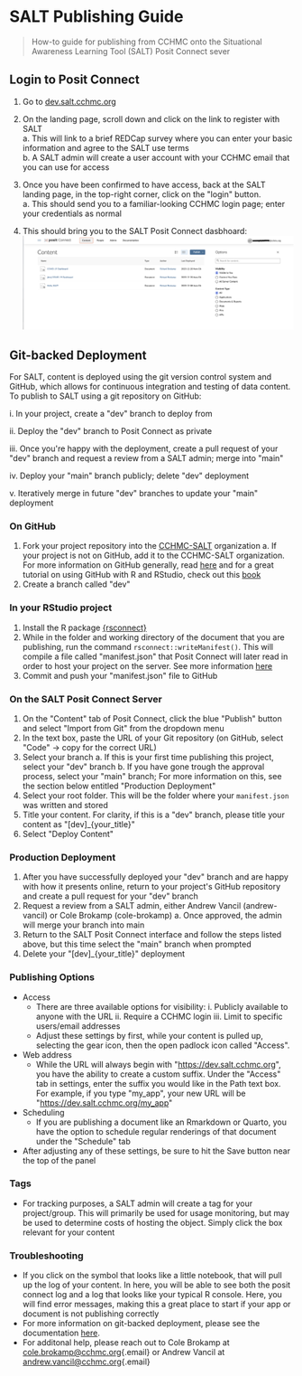 # SALT Publishing Guide

> How-to guide for publishing from CCHMC onto the Situational Awareness Learning Tool (SALT) Posit Connect sever

## Login to Posit Connect

1. Go to [dev.salt.cchmc.org](https://dev.salt.cchmc.org)

1. On the landing page, scroll down and click on the link to register with SALT  
  a. This will link to a brief REDCap survey where you can enter your basic information and agree to the SALT use terms  
  b. A SALT admin will create a user account with your CCHMC email that you can use for access
  
1.  Once you have been confirmed to have access, back at the SALT landing page, in the top-right corner, click on the "login" button.  
  a.  This should send you to a familiar-looking CCHMC login page; enter your credentials as normal  
  
1.  This should bring you to the SALT Posit Connect dasbhoard: ![content landing page](figs/content_landing_page.png)

## Git-backed Deployment

For SALT, content is deployed using the git version control system and GitHub, which allows for continuous integration and testing of data content. To publish to SALT using a git repository on GitHub:
    
i. In your project, create a "dev" branch to deploy from

ii. Deploy the "dev" branch to Posit Connect as private

iii. Once you're happy with the deployment, create a pull request of your "dev" branch and request a review from a SALT admin; merge into "main"

iv. Deploy your "main" branch publicly; delete "dev" deployment

v. Iteratively merge in future "dev" branches to update your "main" deployment


### On GitHub
1. Fork your project repository into the [CCHMC-SALT](https://github.com/orgs/CCHMC-SALT/repositories) organization
    a. If your project is not on GitHub, add it to the CCHMC-SALT organization. For more information on GitHub generally, read [here](https://docs.github.com/en/get-started/quickstart/hello-world) and for a great tutorial on using GitHub with R and RStudio, check out this [book](https://happygitwithr.com/)
2. Create a branch called "dev"

### In your RStudio project
1. Install the R package [{rsconnect}](https://rstudio.github.io/rsconnect/)
2. While in the folder and working directory of the document that you are publishing, run the command `rsconnect::writeManifest()`. This will compile a file called "manifest.json" that Posit Connect will later read in order to host your project on the server. See more information [here](https://rstudio.github.io/rsconnect/reference/writeManifest.html)
3. Commit and push your "manifest.json" file to GitHub
    
### On the SALT Posit Connect Server
1. On the "Content" tab of Posit Connect, click the blue "Publish" button and select "Import from Git" from the dropdown menu
2. In the text box, paste the URL of your Git repository (on GitHub, select "Code" -> copy for the correct URL)
3. Select your branch
    a. If this is your first time publishing this project, select your "dev" branch
    b. If you have gone trough the approval process, select your "main" branch; For more information on this, see the section below entitled "Production Deployment"
4. Select your root folder. This will be the folder where your `manifest.json` was written and stored
6. Title your content. For clarity, if this is a "dev" branch, please title your content as "[dev]_{your_title}"
6. Select "Deploy Content"

### Production Deployment
1. After you have successfully deployed your "dev" branch and are happy with how it presents online, return to your project's GitHub repository and create a pull request for your "dev" branch
2. Request a review from a SALT admin, either Andrew Vancil (andrew-vancil) or Cole Brokamp (cole-brokamp)
    a. Once approved, the admin will merge your branch into main
3. Return to the SALT Posit Connect interface and follow the steps listed above, but this time select the "main" branch when prompted
4. Delete your "[dev]_{your_title}" deployment


### Publishing Options
- Access
    - There are three available options for visibility: 
        i. Publicly available to anyone with the URL
        ii. Require a CCHMC login
        iii. Limit to specific users/email addresses
    - Adjust these settings by first, while your content is pulled up, selecting the gear icon, then the open padlock icon called "Access".
- Web address
    - While the URL will always begin with "https://dev.salt.cchmc.org", you have the ability to create a custom suffix. Under the "Access" tab in settings, enter the suffix you would like in the Path text box. For example, if you type "my_app", your new URL will be "https://dev.salt.cchmc.org/my_app"
- Scheduling
    - If you are publishing a document like an Rmarkdown or Quarto, you have the option to schedule regular renderings of that document under the "Schedule" tab
- After adjusting any of these settings, be sure to hit the Save button near the top of the panel

### Tags
- For tracking purposes, a SALT admin will create a tag for your project/group. This will primarily be used for usage monitoring, but may be used to determine costs of hosting the object. Simply click the box relevant for your content

### Troubleshooting
- If you click on the symbol that looks like a little notebook, that will pull up the log of your content. In here, you will be able to see both the posit connect log and a log that looks like your typical R console. Here, you will find error messages, making this a great place to start if your app or document is not publishing correctly
- For more information on git-backed deployment, please see the documentation [here](https://docs.posit.co/connect/user/git-backed/).
- For additonal help, please reach out to Cole Brokamp at [cole.brokamp\@cchmc.org](mailto:cole.brokamp@cchmc.org){.email} or Andrew Vancil at [andrew.vancil\@cchmc.org](mailto:andrew.vancil@cchmc.org){.email}




